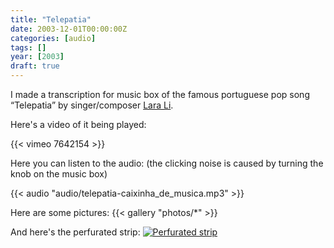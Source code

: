 ```yaml
---
title: "Telepatia"
date: 2003-12-01T00:00:00Z
categories: [audio]
tags: []
year: [2003]
draft: true
---
```


I made a transcription for music box of the famous portuguese pop song “Telepatia” by singer/composer [Lara Li][1].
<!--more-->

Here's a video of it being played:

{{< vimeo 7642154 >}}

Here you can listen to the audio:
(the clicking noise is caused by turning the knob on the music box)

{{< audio "audio/telepatia-caixinha_de_musica.mp3" >}}

Here are some pictures:
{{< gallery "photos/*" >}}

And here's the perfurated strip:
[![Perfurated strip][2]][2]

[1]: http://pt.wikipedia.org/wiki/Lara_Li
[2]: fita/telepatia-fita-perfurada.jpg